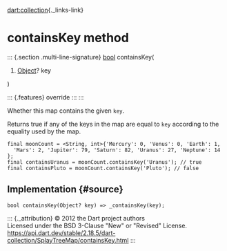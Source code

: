 [dart:collection](../../dart-collection/dart-collection-library){._links-link}

containsKey method
==================

::: {.section .multi-line-signature}
[bool](../../dart-core/bool-class) containsKey(

1.  [Object](../../dart-core/object-class)? key

)

::: {.features}
override
:::
:::

Whether this map contains the given `key`.

Returns true if any of the keys in the map are equal to `key` according
to the equality used by the map.

``` {.language-dart data-language="dart"}
final moonCount = <String, int>{'Mercury': 0, 'Venus': 0, 'Earth': 1,
  'Mars': 2, 'Jupiter': 79, 'Saturn': 82, 'Uranus': 27, 'Neptune': 14 };
final containsUranus = moonCount.containsKey('Uranus'); // true
final containsPluto = moonCount.containsKey('Pluto'); // false
```

Implementation {#source}
--------------

``` {.language-dart data-language="dart"}
bool containsKey(Object? key) => _containsKey(key);
```

::: {._attribution}
© 2012 the Dart project authors\
Licensed under the BSD 3-Clause \"New\" or \"Revised\" License.\
<https://api.dart.dev/stable/2.18.5/dart-collection/SplayTreeMap/containsKey.html>
:::
